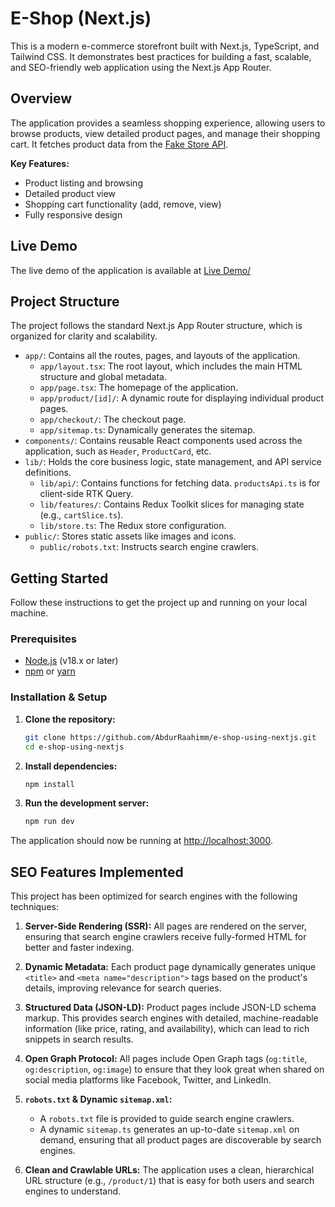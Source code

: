 # E-Shop (Next.js)

This is a modern e-commerce storefront built with Next.js, TypeScript, and Tailwind CSS. It demonstrates best practices for building a fast, scalable, and SEO-friendly web application using the Next.js App Router.

## Overview

The application provides a seamless shopping experience, allowing users to browse products, view detailed product pages, and manage their shopping cart. It fetches product data from the [Fake Store API](https://fakestoreapi.com/).

**Key Features:**
- Product listing and browsing
- Detailed product view
- Shopping cart functionality (add, remove, view)
- Fully responsive design

## Live Demo

The live demo of the application is available at [Live Demo/](https://e-shop-using-nextjs.vercel.app/)


## Project Structure

The project follows the standard Next.js App Router structure, which is organized for clarity and scalability.

-   `app/`: Contains all the routes, pages, and layouts of the application.
    -   `app/layout.tsx`: The root layout, which includes the main HTML structure and global metadata.
    -   `app/page.tsx`: The homepage of the application.
    -   `app/product/[id]/`: A dynamic route for displaying individual product pages.
    -   `app/checkout/`: The checkout page.
    -   `app/sitemap.ts`: Dynamically generates the sitemap.
-   `components/`: Contains reusable React components used across the application, such as `Header`, `ProductCard`, etc.
-   `lib/`: Holds the core business logic, state management, and API service definitions.
    -   `lib/api/`: Contains functions for fetching data. `productsApi.ts` is for client-side RTK Query.
    -   `lib/features/`: Contains Redux Toolkit slices for managing state (e.g., `cartSlice.ts`).
    -   `lib/store.ts`: The Redux store configuration.
-   `public/`: Stores static assets like images and icons.
    -   `public/robots.txt`: Instructs search engine crawlers.

## Getting Started

Follow these instructions to get the project up and running on your local machine.

### Prerequisites

-   [Node.js](https://nodejs.org/) (v18.x or later)
-   [npm](https://www.npmjs.com/) or [yarn](https://yarnpkg.com/)

### Installation & Setup

1.  **Clone the repository:**
    ```bash
    git clone https://github.com/AbdurRaahimm/e-shop-using-nextjs.git
    cd e-shop-using-nextjs
    ```

2.  **Install dependencies:**
    ```bash
    npm install
    ```
    
3.  **Run the development server:**
    ```bash
    npm run dev
    ```

The application should now be running at [http://localhost:3000](http://localhost:3000).

## SEO Features Implemented

This project has been optimized for search engines with the following techniques:

1.  **Server-Side Rendering (SSR):** All pages are rendered on the server, ensuring that search engine crawlers receive fully-formed HTML for better and faster indexing.

2.  **Dynamic Metadata:** Each product page dynamically generates unique `<title>` and `<meta name="description">` tags based on the product's details, improving relevance for search queries.

3.  **Structured Data (JSON-LD):** Product pages include JSON-LD schema markup. This provides search engines with detailed, machine-readable information (like price, rating, and availability), which can lead to rich snippets in search results.

4.  **Open Graph Protocol:** All pages include Open Graph tags (`og:title`, `og:description`, `og:image`) to ensure that they look great when shared on social media platforms like Facebook, Twitter, and LinkedIn.

5.  **`robots.txt` & Dynamic `sitemap.xml`:**
    -   A `robots.txt` file is provided to guide search engine crawlers.
    -   A dynamic `sitemap.ts` generates an up-to-date `sitemap.xml` on demand, ensuring that all product pages are discoverable by search engines.

6.  **Clean and Crawlable URLs:** The application uses a clean, hierarchical URL structure (e.g., `/product/1`) that is easy for both users and search engines to understand.